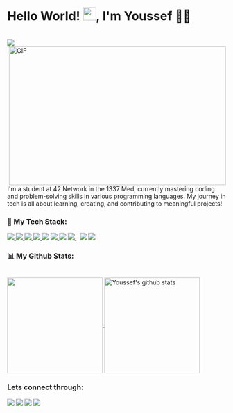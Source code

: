 <h1 >Hello World! <img src="https://raw.githubusercontent.com/MartinHeinz/MartinHeinz/master/wave.gif" width="30px">, I'm Youssef 👩‍💻</h1>
<br>
<a href="https://github.com/mouchtach">
  <img src="https://readme-typing-svg.herokuapp.com?lines=Welcome+to+my+GitHub;I'm+Youssef+Mouchtach;Student+at+Coding+School+1337&width=380&height=34&color=00FF00">
</a>
<br>
<img align="right" alt="GIF" src="https://badge.mediaplus.ma/greenbinary/ymouchta" width="500" height="320" />
I'm a student at 42 Network in the 1337 Med, currently mastering coding and problem-solving skills in various programming languages. My journey in tech is all about learning, creating, and contributing to meaningful projects!

<br>


### 🚀 My Tech Stack:

<p align="left">
    <a href="https://www.w3.org/html/" target="_blank"> <img src="https://img.icons8.com/color/48/000000/html-5.png"/> </a>
    <a href="https://www.w3schools.com/css/" target="_blank"> <img src="https://img.icons8.com/color/48/000000/css3.png"/> </a>
    <a href="https://getbootstrap.com" target="_blank"> <img src="https://img.icons8.com/color/48/000000/bootstrap.png"/> </a>
    <a href="https://developer.mozilla.org/en-US/docs/Web/JavaScript" target="_blank"> <img src="https://img.icons8.com/color/48/000000/javascript.png"/> </a>
    <a href="https://en.wikipedia.org/wiki/C%2B%2B"><img src="https://img.icons8.com/color/48/000000/c-plus-plus-logo.png"/></a>
    <a href="https://www.python.org" target="_blank"> <img src="https://img.icons8.com/color/48/000000/python.png"/> </a>
    <a href="https://jquery.com/"><img src="https://img.icons8.com/external-tal-revivo-shadow-tal-revivo/48/000000/external-jquery-is-a-javascript-library-designed-to-simplify-html-logo-shadow-tal-revivo.png"/></a>
    <a style="padding-right:8px;" href="https://nodejs.org" target="_blank"> <img src="https://img.icons8.com/color/48/000000/nodejs.png"/> </a>
    <a href="https://www.android.com/intl/en_in/" target="_blank"><img src="https://img.icons8.com/color/48/000000/android-os.png"/></a>
    <a href="https://wordpress.com/"><img src="https://img.icons8.com/fluency/48/000000/wordpress.png"/></a>
</p>

### 📊 My Github Stats:
<br/>
  <a href="https://github.com/chakravarthi-v">
    <img align="center" src="https://github-readme-stats.vercel.app/api/top-langs/?username=chakravarthi-v&hide=ASP.NET,jupyter%20notebook&theme=radical&hide_langs_below=1" height="220px"/>
  </a>
  <a href="https://github.com/mouchtach">
   <img align="center" src="https://github-readme-stats.vercel.app/api?username=mouchtach&count_private=false&hide=stars&show_icons=true&theme=radical&line_height=27" alt="Youssef's github stats" height="220px" />
  </a>
<br>



### Lets connect through:
<a href="https://www.facebook.com/tewaryb/"><img src="https://img.icons8.com/fluency/48/000000/meta.png"/></a>
<a href="https://twitter.com/bhumika_tewary"><img src="https://img.icons8.com/color/48/000000/twitter--v1.png"/></a>
<a href="https://www.linkedin.com/in/bhumika-tewary-6673681a4/"><img src="https://img.icons8.com/color/48/000000/linkedin.png"/></a>
<a href="https://in.pinterest.com/"><img src="https://img.icons8.com/color/48/000000/pinterest--v1.png"/></a>



[projects]: https://drive.google.com/file/d/1ryZi4rw91dM1LL62zYgHpemjKuxkWHdx/view?usp=sharing
